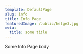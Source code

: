 ```yaml
---
template: DefaultPage
slug: info
title: Info Page
featuredImage: /public/helge3.jpg
meta:
  title: some title
---
```

Some Info Page body
